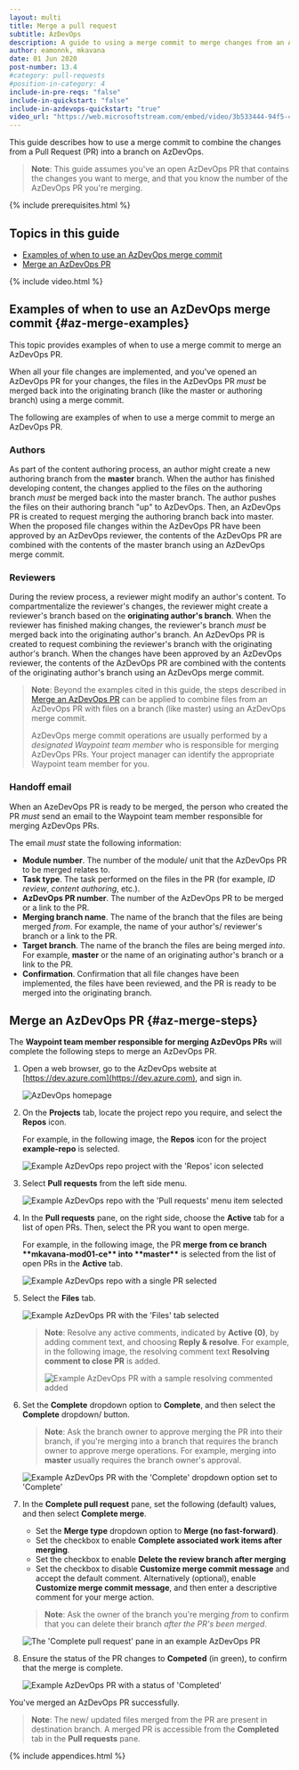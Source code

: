 ```yaml
---
layout: multi
title: Merge a pull request
subtitle: AzDevOps
description: A guide to using a merge commit to merge changes from an AzDevOps PR into a branch
author: eamonnk, mkavana
date: 01 Jun 2020
post-number: 13.4
#category: pull-requests
#position-in-category: 4
include-in-pre-reqs: "false"
include-in-quickstart: "false"
include-in-azdevops-quickstart: "true"
video_url: "https://web.microsoftstream.com/embed/video/3b533444-94f5-46c5-97f8-52d8fca5c81c?autoplay=false&amp;showinfo=true"
---
```


This guide describes how to use a merge commit to combine the changes from a Pull Request (PR) into a branch on AzDevOps.

> **Note**: This guide assumes you've an open AzDevOps PR that contains the changes you want to merge, and that you know the number of the AzDevOps PR you're merging.

{% include prerequisites.html %}

## Topics in this guide

- [Examples of when to use an AzDevOps merge commit](#az-merge-examples)
- [Merge an AzDevOps PR](#az-merge-steps)

{% include video.html %}

## Examples of when to use an AzDevOps merge commit {#az-merge-examples}

This topic provides examples of when to use a merge commit to merge an AzDevOps PR.

When all your file changes are implemented, and you've opened an AzDevOps PR for your changes, the files in the AzDevOps PR *must* be merged back into the originating branch (like the master or authoring branch) using a merge commit.

The following are examples of when to use a merge commit to merge an AzDevOps PR.

### Authors

As part of the content authoring process, an author might create a new authoring branch from the **master** branch. When the author has finished developing content, the changes applied to the files on the authoring branch *must* be merged back into the master branch. The author pushes the files on their authoring branch "up" to AzDevOps. Then, an AzDevOps PR is created to request merging the authoring branch back into master. When the proposed file changes within the AzDevOps PR have been approved by an AzDevOps reviewer, the contents of the AzDevOps PR are combined with the contents of the master branch using an AzDevOps merge commit.

### Reviewers

During the review process, a reviewer might modify an author's content. To compartmentalize the reviewer's changes, the reviewer might create a reviewer's branch based on the **originating author's branch**. When the reviewer has finished making changes, the reviewer's branch *must* be merged back into the originating author's branch. An AzDevOps PR is created to request combining the reviewer's branch with the originating author's branch. When the changes have been approved by an AzDevOps reviewer, the contents of the AzDevOps PR are combined with the contents of the originating author's branch using an AzDevOps merge commit.

> **Note**: Beyond the examples cited in this guide, the steps described in [Merge an AzDevOps PR](#az-merge-steps) can be applied to combine files from an AzDevOps PR with files on a branch (like master) using an AzDevOps merge commit.
>
> AzDevOps merge commit operations are usually performed by a *designated Waypoint team member* who is responsible for merging AzDevOps PRs. Your project manager can identify the appropriate Waypoint team member for you.
>

### Handoff email

When an AzeDevOps PR is ready to be merged, the person who created the PR *must* send an email to the Waypoint team member responsible for merging AzDevOps PRs.

The email *must* state the following information:

- **Module number**. The number of the module/ unit that the AzDevOps PR to be merged relates to.
- **Task type**. The task performed on the files in the PR (for example, *ID review*, *content authoring*, etc.).
- **AzDevOps PR number**. The number of the AzDevOps PR to be merged or a link to the PR.
- **Merging branch name**. The name of the branch that the files are being merged *from*. For example, the name of your author's/ reviewer's branch or a link to the PR.
- **Target branch**. The name of the branch the files are being merged *into*. For example, **master** or the name of an originating author's branch or a link to the PR.
- **Confirmation**. Confirmation that all file changes have been implemented, the files have been reviewed, and the PR is ready to be merged into the originating branch.

## Merge an AzDevOps PR {#az-merge-steps}

The **Waypoint team member responsible for merging AzDevOps PRs** will complete the following steps to merge an AzDevOps PR.

1. Open a web browser, go to the AzDevOps website at [https://dev.azure.com](https://dev.azure.com), and sign in.

    ![AzDevOps homepage](../assets/images/13-pull-requests/merge-pr/azdev/az-pr-mrg-02-001.png)

2. On the **Projects** tab, locate the project repo you require, and select the **Repos** icon.

    For example, in the following image, the **Repos** icon for the project **example-repo** is selected.

    ![Example AzDevOps repo project with the 'Repos' icon selected](../assets/images/13-pull-requests/merge-pr/azdev/az-pr-mrg-02-002.png)

3. Select **Pull requests** from the left side menu.

    ![Example AzDevOps repo with the 'Pull requests' menu item selected](../assets/images/13-pull-requests/merge-pr/azdev/az-pr-mrg-02-003.png)

4. In the **Pull requests** pane, on the right side, choose the **Active** tab for a list of open PRs. Then, select the PR you want to open merge.

    For example, in the following image, the PR **merge from ce branch \*\*mkavana-mod01-ce\*\* into \*\*master\*\*** is selected from the list of open PRs in the **Active**  tab.

    ![Example AzDevOps repo with a single PR selected](../assets/images/13-pull-requests/merge-pr/azdev/az-pr-mrg-02-004.png)

5. Select the **Files** tab.

    ![Example AzDevOps PR with the 'Files' tab selected](../assets/images/13-pull-requests/merge-pr/azdev/az-pr-mrg-02-005a.png)

    > **Note**: Resolve any active comments, indicated by **Active (0)**, by adding comment text, and choosing **Reply & resolve**. For example, in the following image, the resolving comment text **Resolving comment to close PR** is added.
    >
    > ![Example AzDevOps PR with a sample resolving commented added](../assets/images/13-pull-requests/merge-pr/azdev/az-pr-mrg-02-005b.png)
    >

6. Set the **Complete** dropdown option to **Complete**, and then select the **Complete** dropdown/ button.

    > **Note**: Ask the branch owner to approve merging the PR into their branch, if you're merging into a branch that requires the branch owner to approve merge operations. For example, merging into **master** usually requires the branch owner's approval.  
    >

    ![Example AzDevOps PR with the 'Complete' dropdown option set to 'Complete'](../assets/images/13-pull-requests/merge-pr/azdev/az-pr-mrg-02-006.png)

7. In the **Complete pull request** pane, set the following (default) values, and then select **Complete merge**.

   - Set the **Merge type** dropdown option to **Merge (no fast-forward)**.
   - Set the checkbox to enable **Complete associated work items after merging**.
   - Set the checkbox to enable  **Delete the review branch after merging**
   - Set the checkbox to disable **Customize merge commit message** and accept the default comment. Alternatively (optional), enable **Customize merge commit message**, and then enter a descriptive comment for your merge action.

    > **Note**: Ask the owner of the branch you're merging *from* to confirm that you can delete their branch *after the PR's been merged*.
    >

    ![The 'Complete pull request' pane in an example AzDevOps PR](../assets/images/13-pull-requests/merge-pr/azdev/az-pr-mrg-02-007.png)

8. Ensure the status of the PR changes to **Competed** (in green), to confirm that the merge is complete.

    ![Example AzDevOps PR with a status of 'Completed'](../assets/images/13-pull-requests/merge-pr/azdev/az-pr-mrg-02-008.png)

You've merged an AzDevOps PR successfully.

> **Note**: The new/ updated files merged from the PR are present in destination branch. A merged PR is accessible from the **Completed** tab in the **Pull requests** pane.
>

{% include appendices.html %}
